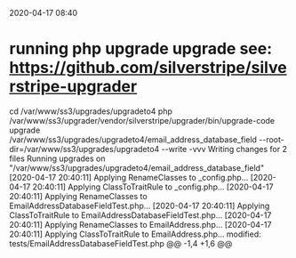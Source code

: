 2020-04-17 08:40

# running php upgrade upgrade see: https://github.com/silverstripe/silverstripe-upgrader
cd /var/www/ss3/upgrades/upgradeto4
php /var/www/ss3/upgrader/vendor/silverstripe/upgrader/bin/upgrade-code upgrade /var/www/ss3/upgrades/upgradeto4/email_address_database_field  --root-dir=/var/www/ss3/upgrades/upgradeto4 --write -vvv
Writing changes for 2 files
Running upgrades on "/var/www/ss3/upgrades/upgradeto4/email_address_database_field"
[2020-04-17 20:40:11] Applying RenameClasses to _config.php...
[2020-04-17 20:40:11] Applying ClassToTraitRule to _config.php...
[2020-04-17 20:40:11] Applying RenameClasses to EmailAddressDatabaseFieldTest.php...
[2020-04-17 20:40:11] Applying ClassToTraitRule to EmailAddressDatabaseFieldTest.php...
[2020-04-17 20:40:11] Applying RenameClasses to EmailAddress.php...
[2020-04-17 20:40:11] Applying ClassToTraitRule to EmailAddress.php...
modified:	tests/EmailAddressDatabaseFieldTest.php
@@ -1,4 +1,6 @@
 <?php
+
+use SilverStripe\Dev\SapphireTest;

 class EmailAddressDatabaseFieldTest extends SapphireTest
 {

modified:	code/Model/Fieldtypes/EmailAddress.php
@@ -2,9 +2,13 @@

 namespace Sunnysideup\EmailAddressDatabaseField\Model\Fieldtypes;

-use DBVarchar;
-use NullableField;
-use EmailField;
+
+
+
+use SilverStripe\Forms\EmailField;
+use SilverStripe\Forms\NullableField;
+use SilverStripe\ORM\FieldType\DBVarchar;
+


 class EmailAddress extends DBVarchar

Writing changes for 2 files
✔✔✔
# running php upgrade upgrade see: https://github.com/silverstripe/silverstripe-upgrader
cd /var/www/ss3/upgrades/upgradeto4
php /var/www/ss3/upgrader/vendor/silverstripe/upgrader/bin/upgrade-code upgrade /var/www/ss3/upgrades/upgradeto4/email_address_database_field  --root-dir=/var/www/ss3/upgrades/upgradeto4 --write -vvv
Writing changes for 1 files
Running upgrades on "/var/www/ss3/upgrades/upgradeto4/email_address_database_field"
[2020-04-17 21:01:12] Applying RenameClasses to _config.php...
[2020-04-17 21:01:12] Applying ClassToTraitRule to _config.php...
[2020-04-17 21:01:12] Applying RenameClasses to EmailAddressDatabaseFieldTest.php...
[2020-04-17 21:01:12] Applying ClassToTraitRule to EmailAddressDatabaseFieldTest.php...
[2020-04-17 21:01:12] Applying UpdateConfigClasses to database.legacy.yml...
[2020-04-17 21:01:12] Applying RenameClasses to EmailAddress.php...
[2020-04-17 21:01:12] Applying ClassToTraitRule to EmailAddress.php...
modified:	_config/database.legacy.yml
@@ -1,4 +1,4 @@
 SilverStripe\ORM\DatabaseAdmin:
   classname_value_remapping:
-    EmailAddress: Sunnysideup\EmailAddressDatabaseField\Model\Fieldtypes\EmailAddress
+    Sunnysideup\EmailAddressDatabaseField\Model\Fieldtypes\EmailAddress: Sunnysideup\EmailAddressDatabaseField\Model\Fieldtypes\EmailAddress


Writing changes for 1 files
✔✔✔